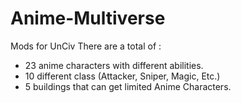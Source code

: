 # Anime-Multiverse
Mods for UnCiv
There are a total of :
- 23 anime characters with different abilities.
- 10 different class (Attacker, Sniper, Magic, Etc.)
- 5 buildings that can get limited Anime Characters.


